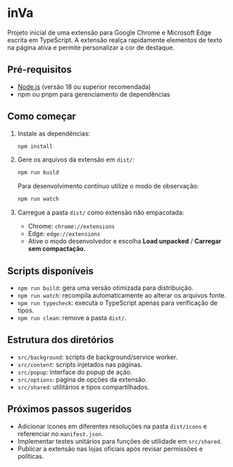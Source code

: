 # inVa

Projeto inicial de uma extensão para Google Chrome e Microsoft Edge escrita em TypeScript. A extensão realça rapidamente elementos de texto na página ativa e permite personalizar a cor de destaque.

## Pré-requisitos

- [Node.js](https://nodejs.org/) (versão 18 ou superior recomendada)
- npm ou pnpm para gerenciamento de dependências

## Como começar

1. Instale as dependências:

   ```bash
   npm install
   ```

2. Gere os arquivos da extensão em `dist/`:

   ```bash
   npm run build
   ```

   Para desenvolvimento contínuo utilize o modo de observação:

   ```bash
   npm run watch
   ```

3. Carregue a pasta `dist/` como extensão não empacotada:
   - Chrome: `chrome://extensions`
   - Edge: `edge://extensions`
   - Ative o modo desenvolvedor e escolha **Load unpacked** / **Carregar sem compactação**.

## Scripts disponíveis

- `npm run build`: gera uma versão otimizada para distribuição.
- `npm run watch`: recompila automaticamente ao alterar os arquivos fonte.
- `npm run typecheck`: executa o TypeScript apenas para verificação de tipos.
- `npm run clean`: remove a pasta `dist/`.

## Estrutura dos diretórios

- `src/background`: scripts de background/service worker.
- `src/content`: scripts injetados nas páginas.
- `src/popup`: interface do popup de ação.
- `src/options`: página de opções da extensão.
- `src/shared`: utilitários e tipos compartilhados.

## Próximos passos sugeridos

- Adicionar ícones em diferentes resoluções na pasta `dist/icons` e referenciar no `manifest.json`.
- Implementar testes unitários para funções de utilidade em `src/shared`.
- Publicar a extensão nas lojas oficiais após revisar permissões e políticas.
